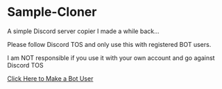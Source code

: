 # Sample-Cloner

A simple Discord server copier I made a while back...

Please follow Discord TOS and only use this with registered BOT users.

I am NOT responsible if you use it with your own account and go against Discord TOS

[Click Here to Make a Bot User](https://discord.com/developers)
